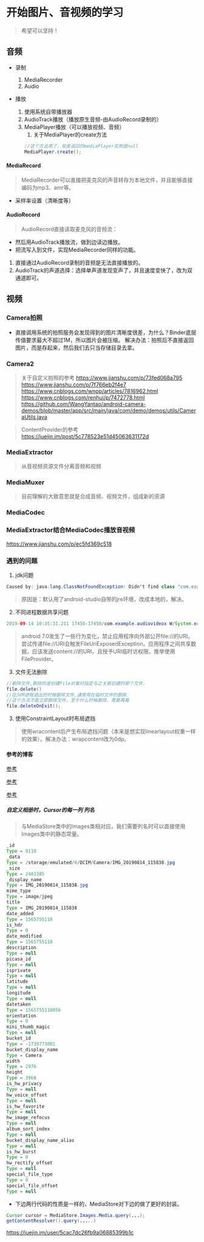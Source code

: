 # 开始图片、音视频的学习
>希望可以坚持！

## 音频

* 录制
    1. MediaRecorder
    2. Audio

* 播放
    1. 使用系统自带播放器
    2. AudioTrack播放（播放原生音频-由AudioRecord录制的）
    3. MediaPlayer播放（可以播放视频、音频）
        1. 关于MediaPlayer的create方法
        ```java
        //这个方法用了，但是返回的mediaPlayer实例是null
        MediaPlayer.create();
        ```

#### MediaRecord
>MediaRecorder可以直接把麦克风的声音转存为本地文件，并且能够直接编码为mp3、amr等。

* 采样率设置（清晰度等）


#### AudioRecord
>AudioRecord直接读取麦克风的音频流：
* 然后用AudioTrack播放流，做到边读边播放。
* 把流写入到文件，实现MediaRecorder同样的功能。
 
1. 直接通过AudioRecord录制的音频是无法直接播放的。
2. AudioTrack的声道选择：选择单声道发现变声了，并且速度变快了，改为双通道即可。

## 视频

### Camera拍照

* 直接调用系统的拍照服务会发现得到的图片清晰度很差，为什么？Binder底层传值要求最大不超过1M，所以图片会被压缩。
    解决办法：拍照后不直接返回图片，而是存起来，然后我们去只当存储目录去拿。
    
### Camera2
>关于自定义拍照的参考
https://www.jianshu.com/p/73fed068a795
https://www.jianshu.com/p/7f766eb2f4e7
https://www.cnblogs.com/wnpp/articles/7816962.html
https://www.cnblogs.com/renhui/p/7472778.html
https://github.com/WangYantao/android-camera-demos/blob/master/app/src/main/java/com/demo/demos/utils/CameraUtils.java

>ContentProvider的参考
https://juejin.im/post/5c778523e51d45063631172d

### MediaExtractor
>从音视频资源文件分离音频和视频

### MediaMuxer
>目前理解的大致意思就是合成音频、视频文件，组成新的资源
### MediaCodec

### MediaExtractor结合MediaCodec播放音视频
https://www.jianshu.com/p/ec5fd369c518

### 遇到的问题
1. jdk问题
```java
Caused by: java.lang.ClassNotFoundException: Didn't find class "com.example.audiovideox.MainActivity" on path: DexPathList[[zip file "/data/app/com.example.audiovideox-1/base.apk"],nativeLibraryDirectories=[/data/app/com.example.audiovideox-1/lib/arm64, /system/lib64, /vendor/lib64]]
```
>原因是：默认用了android-studio自带的jre环境，改成本地的，解决。

2. 不同进程数据共享问题
```java
2019-09-14 10:35:31.211 17458-17458/com.example.audiovideox W/System.err: android.os.FileUriExposedException: file:///storage/emulated/0/Android/data/com.example.audiovideox/files/mounted/1568428475196423258879.amr exposed beyond app through Intent.getData()
```
>android 7.0发生了一些行为变化，禁止应用程序向外部公开file://的URI。尝试传递file://URI会触发FileUriExposedException。应用程序之间共享数据，应该发送content://的URI，且授予URI临时访权限。推举使用FileProvider。

3. 文件无法删除
```java
//删除文件,删除的是创建File对象时指定与之关联创建的那个文件.
file.delete()
//在JVM进程退出的时候删除文件,通常用在临时文件的删除.
//这个方法不能立即删除文件，至于什么时候删除，需要再看
file.deleteOnExit();
```
3. 使用ConstraintLayout时布局遮挡
>使用wracontent后产生布局遮挡问题（本来是想实现linearlayout权重一样的效果）。解决办法：wrapcontent改为0dp。



#### 参考的博客
[参考](https://www.cnblogs.com/renhui/p/7452572.html)

[参考](https://www.cnblogs.com/elesos/p/7644597.html)

[参考](https://blog.51cto.com/ticktick)


##### 自定义相册时，Cursor的每一列 列名
>与MediaStore类中的Images类相对应，我们需要列名时可以直接使用Images类中的静态常量。
```java
_id
Type = 9110
_data
Type = /storage/emulated/0/DCIM/Camera/IMG_20190814_115838.jpg
_size
Type = 2483385
_display_name
Type = IMG_20190814_115838.jpg
mime_type
Type = image/jpeg
title
Type = IMG_20190814_115838
date_added
Type = 1565755118
is_hdr
Type = 0
date_modified
Type = 1565755118
description
Type = null
picasa_id
Type = null
isprivate
Type = null
latitude
Type = null
longitude
Type = null
datetaken
Type = 1565755118056
orientation
Type = 0
mini_thumb_magic
Type = null
bucket_id
Type = -1739773001
bucket_display_name
Type = Camera
width
Type = 2976
height
Type = 3968
is_hw_privacy
Type = null
hw_voice_offset
Type = null
is_hw_favorite
Type = null
hw_image_refocus
Type = null
album_sort_index
Type = null
bucket_display_name_alias
Type = null
is_hw_burst
Type = 0
hw_rectify_offset
Type = null
special_file_type
Type = 0
special_file_offset
Type = null
```

* 下边两行代码的性质是一样的，MediaStore对下边的做了更好的封装。
```java
Cursor cursor = MediaStore.Images.Media.query(...);
getContentResolver().query(.....)
```
https://juejin.im/user/5cac7dc26fb9a06885399b1c